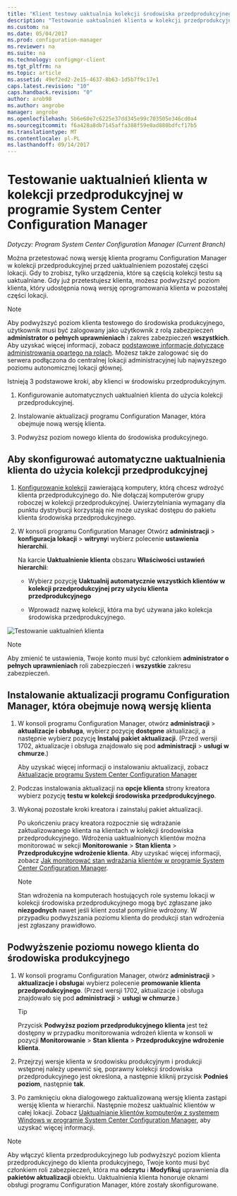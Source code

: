```yaml
---
title: "Klient testowy uaktualnia kolekcji środowiska przedprodukcyjnego | Dokumentacja firmy Microsoft"
description: "Testowanie uaktualnień klienta w kolekcji przedprodukcyjnej w programie System Center Configuration Manager."
ms.custom: na
ms.date: 05/04/2017
ms.prod: configuration-manager
ms.reviewer: na
ms.suite: na
ms.technology: configmgr-client
ms.tgt_pltfrm: na
ms.topic: article
ms.assetid: 49ef2ed2-2e15-4637-8b63-1d5b7f9c17e1
caps.latest.revision: "10"
caps.handback.revision: "0"
author: arob98
ms.author: angrobe
manager: angrobe
ms.openlocfilehash: 5b6e60e7c6225e37dd345e99c703505e346cd0a4
ms.sourcegitcommit: f6a428a8db7145affa388f59e0ad880bdfcf17b5
ms.translationtype: MT
ms.contentlocale: pl-PL
ms.lasthandoff: 09/14/2017
---
```

# <a name="how-to-test-client-upgrades-in-a-pre-production-collection-in-system-center-configuration-manager"></a>Testowanie uaktualnień klienta w kolekcji przedprodukcyjnej w programie System Center Configuration Manager

*Dotyczy: Program System Center Configuration Manager (Current Branch)*

Można przetestować nową wersję klienta programu Configuration Manager w kolekcji przedprodukcyjnej przed uaktualnieniem pozostałej części lokacji.  Gdy to zrobisz, tylko urządzenia, które są częścią kolekcji testu są uaktualniane. Gdy już przetestujesz klienta, możesz podwyższyć poziom klienta, który udostępnia nową wersję oprogramowania klienta w pozostałej części lokacji.

> [!NOTE]
> Aby podwyższyć poziom klienta testowego do środowiska produkcyjnego, użytkownik musi być zalogowany jako użytkownik z rolą zabezpieczeń **administrator o pełnych uprawnieniach** i zakres zabezpieczeń **wszystkich**. Aby uzyskać więcej informacji, zobacz [podstawowe informacje dotyczące administrowania opartego na rolach](/sccm/core/understand/fundamentals-of-role-based-administration). Możesz także zalogować się do serwera podłączona do centralnej lokacji administracyjnej lub najwyższego poziomu autonomicznej lokacji głównej.

 Istnieją 3 podstawowe kroki, aby klienci w środowisku przedprodukcyjnym.  

1.  Konfigurowanie automatycznych uaktualnień klienta do użycia kolekcji przedprodukcyjnej.  

2.  Instalowanie aktualizacji programu Configuration Manager, która obejmuje nową wersję klienta.  

3.  Podwyższ poziom nowego klienta do środowiska produkcyjnego.  

##  <a name="to-configure-automatic-client-upgrades-to-use-a-pre-production-collection"></a>Aby skonfigurować automatyczne uaktualnienia klienta do użycia kolekcji przedprodukcyjnej  

1. [Konfigurowanie kolekcji](..\collections\create-collections.md) zawierającą komputery, którą chcesz wdrożyć klienta przedprodukcyjnego do. Nie dołączaj komputerów grupy roboczej w kolekcji przedprodukcyjnej. Uwierzytelniania wymagany dla punktu dystrybucji korzystają nie może uzyskać dostępu do pakietu klienta środowiska przedprodukcyjnego.   

1.  W konsoli programu Configuration Manager Otwórz **administracji** > **konfiguracja lokacji** > **witryny**i wybierz polecenie **ustawienia hierarchii**.  

     Na karcie **Uaktualnienie klienta** obszaru **Właściwości ustawień hierarchii**:  

    -   Wybierz pozycję **Uaktualnij automatycznie wszystkich klientów w kolekcji przedprodukcyjnej przy użyciu klienta przedprodukcyjnego**  

    -   Wprowadź nazwę kolekcji, która ma być używana jako kolekcja środowiska przedprodukcyjnego.  

![Testowanie uaktualnień klienta](media/test-client-upgrades.png)

>[!NOTE]
>Aby zmienić te ustawienia, Twoje konto musi być członkiem **administrator o pełnych uprawnieniach** roli zabezpieczeń i **wszystkie** zakresu zabezpieczeń.


##  <a name="to-install-a-configuration-manager-update-that-includes-a-new-version-of-the-client"></a>Instalowanie aktualizacji programu Configuration Manager, która obejmuje nową wersję klienta  

1.  W konsoli programu Configuration Manager, otwórz **administracji** > **aktualizacje i obsługa**, wybierz pozycję **dostępne** aktualizacji, a następnie wybierz pozycję **Instaluj pakiet aktualizacji**. (Przed wersji 1702, aktualizacje i obsługa znajdowało się pod **administracji** > **usługi w chmurze**.)

     Aby uzyskać więcej informacji o instalowaniu aktualizacji, zobacz [Aktualizacje programu System Center Configuration Manager](../../../../core/servers/manage/updates.md)  

2.  Podczas instalowania aktualizacji na **opcje klienta** strony kreatora wybierz pozycję **testu w kolekcji środowiska przedprodukcyjnego**.  

3.  Wykonaj pozostałe kroki kreatora i zainstaluj pakiet aktualizacji.  

     Po ukończeniu pracy kreatora rozpocznie się wdrażanie zaktualizowanego klienta na klientach w kolekcji środowiska przedprodukcyjnego. Wdrożenia uaktualnionych klientów można monitorować w sekcji **Monitorowanie** > **Stan klienta** > **Przedprodukcyjne wdrożenie klienta**. Aby uzyskać więcej informacji, zobacz [Jak monitorować stan wdrażania klientów w programie System Center Configuration Manager](../../../../core/clients/deploy/monitor-client-deployment-status.md).

    > [!NOTE]
    > Stan wdrożenia na komputerach hostujących role systemu lokacji w kolekcji środowiska przedprodukcyjnego mogą być zgłaszane jako **niezgodnych** nawet jeśli klient został pomyślnie wdrożony. W przypadku podwyższania poziomu klienta do produkcji stan wdrożenia jest zgłaszany prawidłowo.

##  <a name="to-promote-the-new-client-to-production"></a>Podwyższenie poziomu nowego klienta do środowiska produkcyjnego  

1.  W konsoli programu Configuration Manager, otwórz **administracji** > **aktualizacje i obsługa**i wybierz polecenie **promowanie klienta przedprodukcyjnego**. (Przed wersji 1702, aktualizacje i obsługa znajdowało się pod **administracji** > **usługi w chmurze**.)

    > [!TIP]
    > Przycisk **Podwyższ poziom przedprodukcyjnego klienta** jest też dostępny w przypadku monitorowania wdrożeń klienta w konsoli w pozycji **Monitorowanie** > **Stan klienta** > **Przedprodukcyjne wdrożenie klienta**.

2.  Przejrzyj wersje klienta w środowisku produkcyjnym i produkcji wstępnej należy upewnić się, poprawny kolekcji środowiska przedprodukcyjnego jest określona, a następnie kliknij przycisk **Podnieś poziom**, następnie **tak**.  

3.  Po zamknięciu okna dialogowego zaktualizowaną wersję klienta zastąpi wersję klienta w hierarchii. Następnie możesz uaktualnić klientów w całej lokacji. Zobacz [Uaktualnianie klientów komputerów z systemem Windows w programie System Center Configuration Manager](../../../../core/clients/manage/upgrade/upgrade-clients-for-windows-computers.md), aby uzyskać więcej informacji.  

>[!NOTE]
>Aby włączyć klienta przedprodukcyjnego lub podwyższyć poziom klienta przedprodukcyjnego do klienta produkcyjnego, Twoje konto musi być członkiem roli zabezpieczeń, która ma **odczytu** i **Modyfikuj** uprawnienia dla **pakietów aktualizacji** obiektu.
>Uaktualnienia klienta honoruje oknami obsługi programu Configuration Manager, które zostały skonfigurowane.
